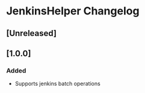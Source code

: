 <!-- Keep a Changelog guide -> https://keepachangelog.com -->

# JenkinsHelper Changelog

## [Unreleased]

## [1.0.0]
### Added
- Supports jenkins batch operations
